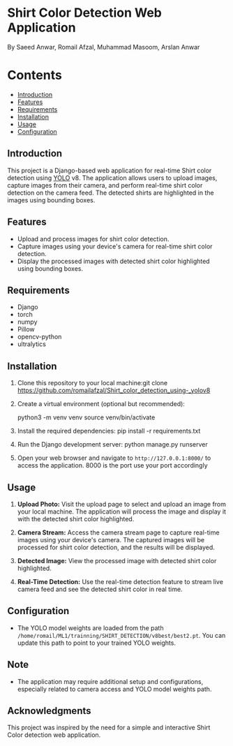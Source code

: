 # Shirt Color Detection Web Application
By Saeed Anwar, Romail Afzal, Muhammad Masoom, Arslan Anwar
# Contents
- [Introduction ](#introduction)
- [Features](#features)
- [Requirements](#requirements)
- [Installation](#installation)
- [Usage](#Usage)
- [Configuration](#Configuartion)

## Introduction
This project is a Django-based web application for real-time Shirt color detection using [YOLO](https://docs.ultralytics.com/) v8. The application allows users to upload images, capture images from their camera, and perform real-time shirt color detection on the camera feed. The detected shirts are highlighted in the images using bounding boxes.

## Features

- Upload and process images for shirt color detection.
- Capture images using your device's camera for real-time shirt color detection.
- Display the processed images with detected shirt color highlighted using bounding boxes.

## Requirements

- Django
- torch
- numpy
- Pillow
- opencv-python
- ultralytics

## Installation

1. Clone this repository to your local machine:git clone https://github.com/romailafzal/Shirt_color_detection_using-_yolov8

2. Create a virtual environment (optional but recommended):
   
   python3 -m venv venv
   source venv/bin/activate
   
3. Install the required dependencies:
   pip install -r requirements.txt

4. Run the Django development server:
  python manage.py runserver


5. Open your web browser and navigate to `http://127.0.0.1:8000/` to access the application.
   8000 is the port use your port accordingly

## Usage

1. **Upload Photo:** Visit the upload page to select and upload an image from your local machine. The application will process the image and display it with the detected shirt color highlighted.

2. **Camera Stream:** Access the camera stream page to capture real-time images using your device's camera. The captured images will be processed for shirt color detection, and the results will be displayed.

3. **Detected Image:** View the processed image with detected shirt color highlighted.

4. **Real-Time Detection:** Use the real-time detection feature to stream live camera feed and see the detected shirt color in real time.

## Configuration

- The YOLO model weights are loaded from the path `/home/romail/ML1/trainning/SHIRT_DETECTION/v8best/best2.pt`. You can update this path to point to your trained YOLO weights.

## Note

- The application may require additional setup and configurations, especially related to camera access and YOLO model weights path.

## Acknowledgments

This project was inspired by the need for a simple and interactive Shirt Color detection web application.


